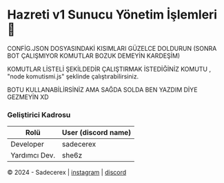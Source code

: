 # Hazreti v1 Sunucu Yönetim İşlemleri 🎉


CONFİG.JSON DOSYASINDAKİ KISIMLARI GÜZELCE DOLDURUN (SONRA BOT ÇALIŞMIYOR KOMUTLAR BOZUK DEMEYİN KARDEŞİM)

KOMUTLAR LİSTELİ ŞEKİLDEDİR ÇALIŞTIRMAK İSTEDİĞİNİZ KOMUTU , "node komutismi.js" şeklinde çalıştırabilirsiniz.

BOTU KULLANABİLİRSİNİZ AMA SAĞDA SOLDA BEN YAZDIM DİYE GEZMEYİN XD


### Geliştirici Kadrosu
|Rolü             |User (discord name)|
|-----------------|-------------------|
|Developer        |sadecerex         |
|Yardımcı Dev.    |she6z      |




© 2024 - Sadecerex | [instagram](https://instagram.com/) | [discord](https://discord.com/users/274549490235736075) 
